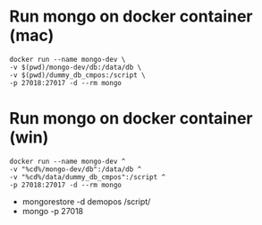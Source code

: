 # Run mongo on docker container (mac)

```
docker run --name mongo-dev \
-v $(pwd)/mongo-dev/db:/data/db \
-v $(pwd)/dummy_db_cmpos:/script \
-p 27018:27017 -d --rm mongo
```

# Run mongo on docker container (win)

```
docker run --name mongo-dev ^
-v "%cd%/mongo-dev/db":/data/db ^
-v "%cd%/data/dummy_db_cmpos":/script ^
-p 27018:27017 -d --rm mongo
```

- mongorestore -d demopos /script/
- mongo -p 27018
